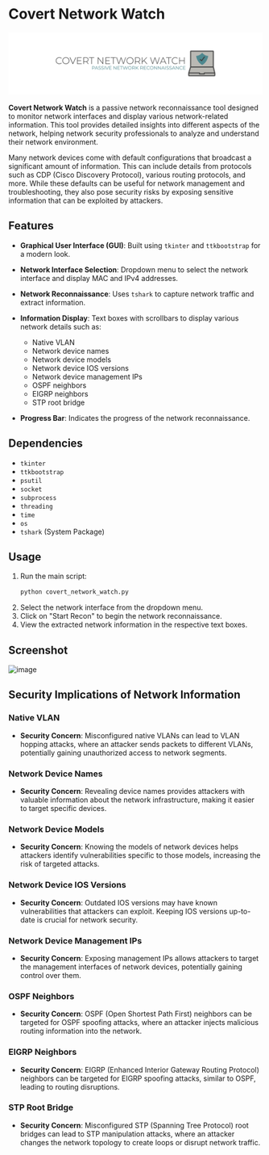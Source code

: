 # Covert Network Watch
![image](https://github.com/joejkopet/covertnetworkwatch/blob/main/logo.png)


**Covert Network Watch** is a passive network reconnaissance tool designed to monitor network interfaces and display various network-related information. This tool provides detailed insights into different aspects of the network, helping network security professionals to analyze and understand their network environment.

Many network devices come with default configurations that broadcast a significant amount of information. This can include details from protocols such as CDP (Cisco Discovery Protocol), various routing protocols, and more. While these defaults can be useful for network management and troubleshooting, they also pose security risks by exposing sensitive information that can be exploited by attackers.

## Features

- **Graphical User Interface (GUI)**: Built using `tkinter` and `ttkbootstrap` for a modern look.
- **Network Interface Selection**: Dropdown menu to select the network interface and display MAC and IPv4 addresses.
- **Network Reconnaissance**: Uses `tshark` to capture network traffic and extract information.
- **Information Display**: Text boxes with scrollbars to display various network details such as:
  
  - Native VLAN
  - Network device names
  - Network device models
  - Network device IOS versions
  - Network device management IPs
  - OSPF neighbors
  - EIGRP neighbors
  - STP root bridge
    
- **Progress Bar**: Indicates the progress of the network reconnaissance.

## Dependencies

- `tkinter`
- `ttkbootstrap`
- `psutil`
- `socket`
- `subprocess`
- `threading`
- `time`
- `os`
- `tshark` (System Package)


## Usage

1. Run the main script:
   ```bash
   python covert_network_watch.py
   ```
2. Select the network interface from the dropdown menu.
3. Click on "Start Recon" to begin the network reconnaissance.
4. View the extracted network information in the respective text boxes.

## Screenshot

<img width="1057" alt="image" src="https://github.com/user-attachments/assets/3e1cae4f-4f38-4d61-88d7-2b59ebb97ed7" />

## Security Implications of Network Information

### Native VLAN
- **Security Concern**: Misconfigured native VLANs can lead to VLAN hopping attacks, where an attacker sends packets to different VLANs, potentially gaining unauthorized access to network segments.

### Network Device Names
- **Security Concern**: Revealing device names provides attackers with valuable information about the network infrastructure, making it easier to target specific devices.

### Network Device Models
- **Security Concern**: Knowing the models of network devices helps attackers identify vulnerabilities specific to those models, increasing the risk of targeted attacks.

### Network Device IOS Versions
- **Security Concern**: Outdated IOS versions may have known vulnerabilities that attackers can exploit. Keeping IOS versions up-to-date is crucial for network security.

### Network Device Management IPs
- **Security Concern**: Exposing management IPs allows attackers to target the management interfaces of network devices, potentially gaining control over them.

### OSPF Neighbors
- **Security Concern**: OSPF (Open Shortest Path First) neighbors can be targeted for OSPF spoofing attacks, where an attacker injects malicious routing information into the network.

### EIGRP Neighbors
- **Security Concern**: EIGRP (Enhanced Interior Gateway Routing Protocol) neighbors can be targeted for EIGRP spoofing attacks, similar to OSPF, leading to routing disruptions.

### STP Root Bridge
- **Security Concern**: Misconfigured STP (Spanning Tree Protocol) root bridges can lead to STP manipulation attacks, where an attacker changes the network topology to create loops or disrupt network traffic.
